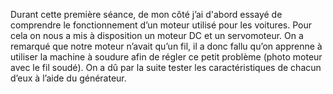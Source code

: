 Durant cette première séance, de mon côté j’ai d'abord essayé de comprendre le fonctionnement d’un moteur utilisé pour les voitures. Pour cela on nous a mis à disposition un moteur DC et un servomoteur. On a remarqué que notre moteur n’avait qu’un fil, il a donc fallu qu’on apprenne à utiliser la machine à soudure afin de régler ce petit problème (photo moteur avec le fil soudé). On a dû par la suite tester les caractéristiques de chacun d’eux à l’aide du générateur. 
